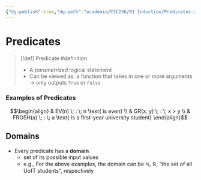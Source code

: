 ```yaml
---
{"dg-publish":true,"dg-path":"academia/CSC236/01 Induction/Predicates.md","permalink":"/academia/csc-236/01-induction/predicates/","tags":["#cs","#lecture","university"],"created":"2024-08-04T19:29:44.000-04:00","updated":"2024-10-30T20:51:50.021-04:00"}
---
```



# Predicates

> [!def] Predicate #definition
> - A *parametrized* logical statement
> - Can be viewed as: a function that takes in one or more arguments → only outputs `True` or `False`

### Examples of Predicates

$$\begin{align} 
& EV(n) \; : \; n \text{ is even} \\
& GR(x, y) \; : \; x > y \\
& FROSH(a) \; : \; a \text{ is a first-year university student}
\end{align}$$



## Domains

- Every predicate has a **domain**
    - set of its possible input values
    - e.g., For the above examples, the domain can be $\mathbb{N}$, $\mathbb{R}$, “the set of all UofT students”, respectively